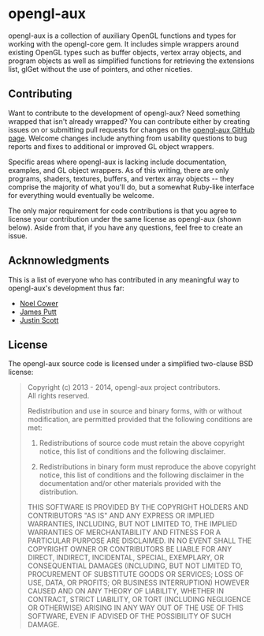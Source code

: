 opengl-aux
==========

opengl-aux is a collection of auxiliary OpenGL functions and types for working with the opengl-core gem. It includes simple wrappers around existing OpenGL types such as buffer objects, vertex array objects, and program objects as well as simplified functions for retrieving the extensions list, glGet without the use of pointers, and other niceties.


Contributing
------------

Want to contribute to the development of opengl-aux? Need something wrapped that isn't already wrapped? You can contribute either by creating issues on or submitting pull requests for changes on the [opengl-aux GitHub page][GitHub]. Welcome changes include anything from usability questions to bug reports and fixes to additional or improved GL object wrappers.

[GitHub]: https://github.com/nilium/opengl-aux

Specific areas where opengl-aux is lacking include documentation, examples, and GL object wrappers. As of this writing, there are only programs, shaders, textures, buffers, and vertex array objects -- they comprise the majority of what you'll do, but a somewhat Ruby-like interface for everything would eventually be welcome.

The only major requirement for code contributions is that you agree to license your contribution under the same license as opengl-aux (shown below). Aside from that, if you have any questions, feel free to create an issue.


Acknnowledgments
----------------

This is a list of everyone who has contributed in any meaningful way to opengl-aux's development thus far:

- [Noel Cower](https://github.com/nilium)
- [James Putt](https://github.com/puttj)
- [Justin Scott](https://github.com/JScott)


License
-------

The opengl-aux source code is licensed under a simplified two-clause BSD license:

> Copyright (c) 2013 - 2014, opengl-aux project contributors.  
> All rights reserved.
> 
> Redistribution and use in source and binary forms, with or without
> modification, are permitted provided that the following conditions are met:
> 
> 1. Redistributions of source code must retain the above copyright notice, this
>    list of conditions and the following disclaimer.
>
> 2. Redistributions in binary form must reproduce the above copyright notice,
>    this list of conditions and the following disclaimer in the documentation
>    and/or other materials provided with the distribution.
> 
> THIS SOFTWARE IS PROVIDED BY THE COPYRIGHT HOLDERS AND CONTRIBUTORS "AS IS" AND
> ANY EXPRESS OR IMPLIED WARRANTIES, INCLUDING, BUT NOT LIMITED TO, THE IMPLIED
> WARRANTIES OF MERCHANTABILITY AND FITNESS FOR A PARTICULAR PURPOSE ARE
> DISCLAIMED. IN NO EVENT SHALL THE COPYRIGHT OWNER OR CONTRIBUTORS BE LIABLE FOR
> ANY DIRECT, INDIRECT, INCIDENTAL, SPECIAL, EXEMPLARY, OR CONSEQUENTIAL DAMAGES
> (INCLUDING, BUT NOT LIMITED TO, PROCUREMENT OF SUBSTITUTE GOODS OR SERVICES;
> LOSS OF USE, DATA, OR PROFITS; OR BUSINESS INTERRUPTION) HOWEVER CAUSED AND
> ON ANY THEORY OF LIABILITY, WHETHER IN CONTRACT, STRICT LIABILITY, OR TORT
> (INCLUDING NEGLIGENCE OR OTHERWISE) ARISING IN ANY WAY OUT OF THE USE OF THIS
> SOFTWARE, EVEN IF ADVISED OF THE POSSIBILITY OF SUCH DAMAGE.


